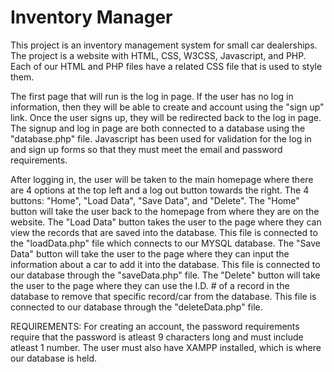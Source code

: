 # Inventory Manager
  This project is an inventory management system for small car dealerships. The project is a website with HTML, CSS, W3CSS, Javascript, and PHP. Each of our HTML and PHP files have a related CSS file that is used to style them.
  
  The first page that will run is the log in page. If the user has no log in information, then they will be able to create and account using the "sign up" link. Once the user signs up, they will be redirected back to the log in page. The signup and log in page are both connected to a database using the "database.php" file. Javascript has been used for validation for the log in and sign up forms so that they must meet the email and password requirements.
  
  After logging in, the user will be taken to the main homepage where there are 4 options at the top left and a log out button towards the right. The 4 buttons: "Home", "Load Data", "Save Data", and "Delete". The "Home" button will take the user back to the homepage from where they are on the website. The "Load Data" button takes the user to the page where they can view the records that are saved into the database. This file is connected to the "loadData.php" file which connects to our MYSQL database. The "Save Data" button will take the user to the page where they can input the information about a car to add it into the database. This file is connected to our database through the "saveData.php" file. The "Delete" button will take the user to the page where they can use the I.D. # of a record in the database to remove that specific record/car from the database. This file is connected to our database through the "deleteData.php" file.
  
  
  
  
  
  
  
  REQUIREMENTS:
  For creating an account, the password requirements require that the password is atleast 9 characters long and must include atleast 1 number. The user must also have XAMPP installed, which is where our database is held.
